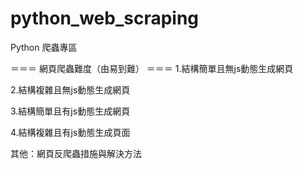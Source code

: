 # python_web_scraping
Python 爬蟲專區

 ＝＝＝ 網頁爬蟲難度（由易到難） ＝＝＝
 1.結構簡單且無js動態生成網頁
 
 2.結構複雜且無js動態生成網頁
 
 3.結構簡單且有js動態生成網頁
 
 4.結構複雜且有js動態生成頁面
 
 其他：網頁反爬蟲措施與解決方法
 
